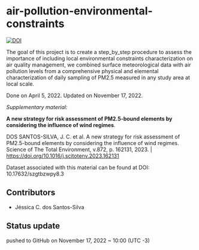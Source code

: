 # air-pollution-environmental-constraints
[![DOI](https://zenodo.org/badge/478374345.svg)](https://zenodo.org/badge/latestdoi/478374345)


The goal of this project is to create a step_by_step procedure to assess the importance of including local environmental constraints characterization on air quality management, we combined surface meteorological data with air pollution levels from a comprehensive physical and elemental characterization of daily sampling of PM2.5 measured in any study area at local scale.

Done on April 5, 2022.
Updated on November 17, 2022.


*Supplementary material:*

**A new strategy for risk assessment of PM2.5-bound elements by considering the influence of wind regimes**. 

DOS SANTOS-SILVA, J. C. et al. A new strategy for risk assessment of PM2.5-bound elements by considering the influence of wind regimes. Science of The Total Environment, v.872, p. 162131, 2023.
| https://doi.org/10.1016/j.scitotenv.2023.162131


Dataset associated with this material can be found at DOI: 10.17632/szgtbzwpy8.3


## Contributors
- Jéssica C. dos Santos-Silva


## Status update
pushed to GitHub on November 17, 2022 ~ 10:00 (UTC -3)


